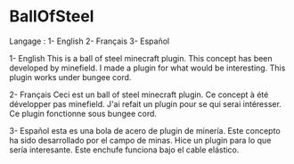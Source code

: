 # BallOfSteel

Langage :
1- English
2- Français
3- Español

1- English
This is a ball of steel minecraft plugin. This concept has been developed by minefield. I made a plugin for what would be interesting. This plugin works under bungee cord.

2- Français
Ceci est un ball of steel minecraft plugin. Ce concept à été développer pas minefield. J'ai refait un plugin pour se qui serai intéresser. Ce plugin fonctionne sous bungee cord.

3- Español
esta es una bola de acero de plugin de minería. Este concepto ha sido desarrollado por el campo de minas. Hice un plugin para lo que sería interesante. Este enchufe funciona bajo el cable elástico.

